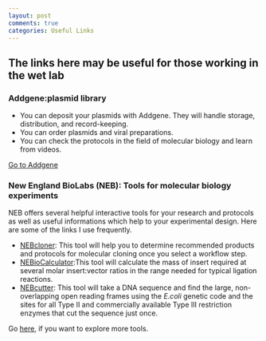 ```yaml
---
layout: post
comments: true
categories: Useful Links
---
```


## The links here may be useful for those working in the wet lab

### Addgene:plasmid library 
- You can deposit your plasmids with Addgene. They will handle storage, distribution, and record-keeping.
- You can order plasmids and viral preparations.
- You can check the protocols in the field of molecular biology and learn from videos.

[Go to Addgene](addgene.org)


### New England BioLabs (NEB): Tools for molecular biology experiments
NEB offers several helpful interactive tools for your research and protocols as well as useful informations which help to your experimental design. Here are some of the links I use frequently.

- [NEBcloner](https://nebcloner.neb.com/): This tool will help you to determine recommended products and protocols for molecular cloning once you select a workflow step.
-  [NEBioCalculator](https://nebiocalculator.neb.com/#!/ligation):This tool will calculate the mass of insert required at several molar insert:vector ratios in the range needed for typical ligation reactions.
- [NEBcutter](http://nc2.neb.com/NEBcutter2/): This tool will take a DNA sequence and find the large, non-overlapping open reading frames using the *E.coli* genetic code and the sites for all Type II and commercially available Type III restriction enzymes that cut the sequence just once. 

Go [here](https://international.neb.com/tools-and-resources/interactive-tools#Calculators), if you want to explore more tools.


